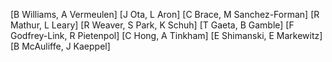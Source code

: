 [B Williams, A Vermeulen]
[J Ota, L Aron]
[C Brace, M Sanchez-Forman]
[R Mathur, L Leary]
[R Weaver, S Park, K Schuh]
[T Gaeta, B Gamble]
[F Godfrey-Link, R Pietenpol]
[C Hong, A Tinkham]
[E Shimanski, E Markewitz]
[B McAuliffe, J Kaeppel]
